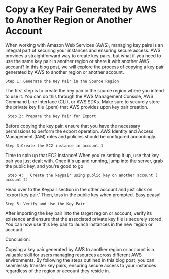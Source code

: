 # Copy a Key Pair Generated by AWS to Another Region or Another Account

When working with Amazon Web Services (AWS), managing key pairs is an integral part of securing your instances and ensuring secure access. AWS provides a straightforward way to create key pairs, but what if you need to use the same key pair in another region or share it with another AWS account? In this blog post, we will explore the process of copying a key pair generated by AWS to another region or another account.

    Step 1: Generate the Key Pair in the Source Region

The first step is to create the key pair in the source region where you intend to use it. You can do this through the AWS Management Console, AWS Command Line Interface (CLI), or AWS SDKs. Make sure to securely store the private key file (.pem) that AWS provides upon key pair creation.

     Step 2: Prepare the Key Pair for Export

Before copying the key pair, ensure that you have the necessary permissions to perform the export operation. AWS Identity and Access Management (IAM) roles and policies should be configured accordingly.

    Step 3:Create the EC2 instance in account 1

Time to spin up that EC2 instance! When you're setting it up, use that key pair you just dealt with. Once it's up and running, jump into the server, grab the public key, and you're good to go


     Step 4:   Create the keypair using public key on another account ( account 2)

Head over to the Keypair section in the other account and just click on 'export key pair.' Then, toss in the public key when prompted. Easy peasy!


    Step 5: Verify and Use the Key Pair

After importing the key pair into the target region or account, verify its existence and ensure that the associated private key file is securely stored. You can now use this key pair to launch instances in the new region or account.

Conclusion:

Copying a key pair generated by AWS to another region or account is a valuable skill for users managing resources across different AWS environments. By following the steps outlined in this blog post, you can seamlessly transfer key pairs, ensuring secure access to your instances regardless of the region or account they reside in.





